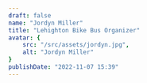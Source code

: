 ```yaml
---
draft: false
name: "Jordyn Miller"
title: "Lehighton Bike Bus Organizer"
avatar: {
    src: "/src/assets/jordyn.jpg",
    alt: "Jordyn Miller"
}
publishDate: "2022-11-07 15:39"
---
```

